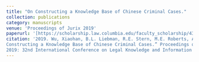 ```yaml
---
title: "On Constructing a Knowledge Base of Chinese Criminal Cases."
collection: publications
category: manuscripts
venue: 'Proceedings of Jurix 2019'
paperurl: '[https://scholarship.law.columbia.edu/faculty_scholarship/4372/])'
citation: '2019. Wu, Xiaohan, B.L. Liebman, R.E. Stern, M.E. Roberts, A. Gupta. “On
Constructing a Knowledge Base of Chinese Criminal Cases.” Proceedings of Jurix
2019: 32nd International Conference on Legal Knowledge and Information Systems.'
---
```

